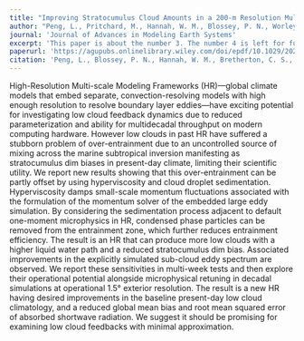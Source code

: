 ```yaml
---
title: "Improving Stratocumulus Cloud Amounts in a 200-m Resolution Multi-Scale Modeling Framework Through Tuning of Its Interior Physics"
author: "Peng, L., Pritchard, M., Hannah, W. M., Blossey, P. N., Worley, P. H., & Bretherton, C. S."
journal: 'Journal of Advances in Modeling Earth Systems'
excerpt: 'This paper is about the number 3. The number 4 is left for future work.'
paperurl: 'https://agupubs.onlinelibrary.wiley.com/doi/epdf/10.1029/2021MS002841'
citation: 'Peng, L., Blossey, P. N., Hannah, W. M., Bretherton, C. S., Terai, C. R., Jenney, A. M., & Pritchard, M. (2024). Improving stratocumulus cloud amounts in a 200‐m resolution multi‐scale modeling framework through tuning of its interior physics. Journal of Advances in Modeling Earth Systems, 16, e2023MS003632. https://doi.org/10.1029/2023MS00363210.1029/2021MS002841'
---
```


High-Resolution Multi-scale Modeling Frameworks (HR)—global climate models that embed separate, convection-resolving models with high enough resolution to resolve boundary layer eddies—have exciting potential for investigating low cloud feedback dynamics due to reduced parameterization and ability for multidecadal throughput on modern computing hardware. However low clouds in past HR have suffered a stubborn problem of over-entrainment due to an uncontrolled source of mixing across the marine subtropical inversion manifesting as stratocumulus dim biases in present-day climate, limiting their scientific utility. We report new results showing that this over-entrainment can be partly offset by using hyperviscosity and cloud droplet sedimentation. Hyperviscosity damps small-scale momentum fluctuations associated with the formulation of the momentum solver of the embedded large eddy simulation. By considering the sedimentation process adjacent to default one-moment microphysics in HR, condensed phase particles can be removed from the entrainment zone, which further reduces entrainment efficiency. The result is an HR that can produce more low clouds with a higher liquid water path and a reduced stratocumulus dim bias. Associated improvements in the explicitly simulated sub-cloud eddy spectrum are observed. We report these sensitivities in multi-week tests and then explore their operational potential alongside microphysical retuning in decadal simulations at operational 1.5° exterior resolution. The result is a new HR having desired improvements in the baseline present-day low cloud climatology, and a reduced global mean bias and root mean squared error of absorbed shortwave radiation. We suggest it should be promising for examining low cloud feedbacks with minimal approximation.